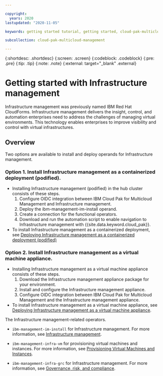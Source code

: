 ```yaml
---

copyright:
  years: 2020
lastupdated: "2020-11-05"

keywords: getting started tutorial, getting started, cloud-pak-multicloud_management

subcollection: cloud-pak-multicloud-management

---
```


{:shortdesc: .shortdesc}
{:screen: .screen}
{:codeblock: .codeblock}
{:pre: .pre}
{:tip: .tip}
{:note: .note}
{:external: target="_blank" .external}

# Getting started with Infrastructure management
Infrastructure management was previously named IBM Red Hat CloudForms. Infrastructure management delivers the insight, control, and automation enterprises need to address the challenges of managing virtual environments. This technology enables enterprises to improve visibility and control with virtual infrastructures.

## Overview

Two options are available to install and deploy operands for Infrastructure management.

### Option 1. Install Infrastructure management as a containerized deployment (podified).
   - Installing Infrastructure management (podified) in the hub cluster consists of these steps.
      1. Configure OIDC integration between IBM Cloud Pak for Multicloud Management and Infrastructure management.
      2. Deploy the ibm-management-im-install operand.
      3. Create a connection for the functional operators.
      4. Download and run the automation script to enable navigation to Infrastructure management with {{site.data.keyword.cloud_pak}}.
   - To install Infrastructure management as a containerized deployment, see [Deploying Infrastructure management as a containerized deployment (podified)](infra-mgmt-get-started-pod-v2.md)

### Option 2. Install Infrastructure management as a virtual machine appliance.
   - Installing Infrastructure management as a virtual machine appliance consists of these steps.
      1. Download the Infrastructure management appliance package for your environment.
      2. Install and configure the Infrastructure management appliance.
      3. Configure OIDC integration between IBM Cloud Pak for Multicloud Management and the Infrastructure management appliance.      
   - To install Infrastructure management as a virtual machine appliance, see [Deploying Infrastructure management as a virtual machine appliance](https://cloud.ibm.com/docs/cloud-pak-multicloud-management?topic=cloud-pak-multicloud-management-option-2-deploying-infrastructure-management-as-a-virtual-machine-appliance). 

The Infrastructure management-related operators.

  - `ibm-management-im-install` for Infrastructure management. For more information, see [Infrastructure management](https://www.ibm.com/support/knowledgecenter/SSFC4F_2.1.0/mcm/infrastructure/infra_mgmt_intro.html).

  - `ibm-management-infra-vm` for provisioning virtual machines and instances. For more information, see [Provisioning Virtual Machines and Instances](https://www.ibm.com/support/knowledgecenter/SSFC4F_2.1.0/Infra_mgmt/provisioning_virtual_machines_and_hosts/index.html).

  - `ibm-management-infra-grc` for Infrastructure management. For more information, see [Governance, risk, and compliance](https://www.ibm.com/support/knowledgecenter/SSFC4F_2.1.0/mcm/compliance/compliance_intro.html).

